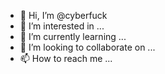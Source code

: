- 👋 Hi, I’m @cyberfuck
- 👀 I’m interested in ...
- 🌱 I’m currently learning ...
- 💞️ I’m looking to collaborate on ...
- 📫 How to reach me ...

<!---
cyberfuck/cyberfuck is a ✨ special ✨ repository because its `README.md` (this file) appears on your GitHub profile.
You can click the Preview link to take a look at your changes.
--->
